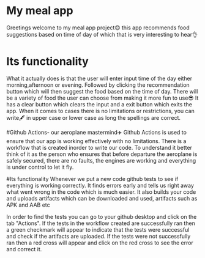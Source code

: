 # My meal app
Greetings welcome to my meal app project😊 this app recommends food suggestions based on time of day of which that is very interesting to hear👌

# Its functionality
What it actually does is that the user will enter input time of the day either morning,afternoon or evening.
Followed by clicking the recommendation button which will then suggest the food based on the time of day.
There will be a variety of food the user can choose from making it more fun to use😎
It has a clear button which clears the input and a exit button which exits the app.
When it comes to cases there is no limitations or restrictions, you can write🖋️ in upper case or lower case as long the spellings are correct.

#Github Actions- our aeroplane mastermind✈️
Github Actions is used to ensure that our app is working effectively with no limitations.
There is a workflow that is created inorder to write our code.
To understand it better think of it as the person who ensures that before departure the aeroplane is safely secured, there are no faults, the engines are working and
everything is under control to let it fly.

#Its functionality
Whenever we put a new code github tests to see if everything is working correctly.
It finds errors early and tells us right away what went wrong in the code which is much easier.
It also builds your code and uploads artifacts which can be downloaded and used, artifacts such as APK and AAB etc

In order to find the tests you can go to your github desktop and click on the tab "Actions".
If the tests in the workflow created are successfully ran then a green checkmark will appear to indicate that the tests were successful and
check if the artifacts are uploaded.
If the tests were not successfully ran then a red cross will appear and click on the red cross to see the error and correct it.



